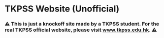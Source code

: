 # TKPSS Website (Unofficial)
### :warning: This is just a knockoff site made by a TKPSS student. For the real TKPSS official website, please visit www.tkpss.edu.hk. :warning:
